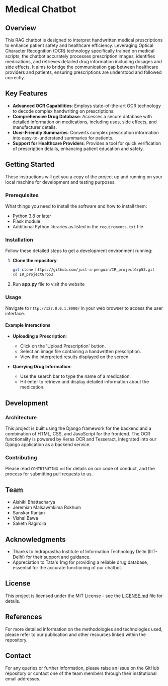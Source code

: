 
# Medical Chatbot

## Overview

This RAG chatbot is designed to interpret handwritten medical prescriptions to enhance patient safety and healthcare efficiency. Leveraging Optical Character Recognition (OCR) technology specifically trained on medical scripts, the chatbot accurately processes prescription images, identifies medications, and retrieves detailed drug information including dosages and side effects. It aims to bridge the communication gap between healthcare providers and patients, ensuring prescriptions are understood and followed correctly.

## Key Features

- **Advanced OCR Capabilities**: Employs state-of-the-art OCR technology to decode complex handwriting on prescriptions.
- **Comprehensive Drug Database**: Accesses a secure database with detailed information on medications, including uses, side effects, and manufacturer details.
- **User-Friendly Summaries**: Converts complex prescription information into easy-to-understand summaries for patients.
- **Support for Healthcare Providers**: Provides a tool for quick verification of prescription details, enhancing patient education and safety.

## Getting Started

These instructions will get you a copy of the project up and running on your local machine for development and testing purposes.

### Prerequisites

What things you need to install the software and how to install them:

- Python 3.8 or later
- Flask module 
- Additional Python libraries as listed in the `requirements.txt` file

### Installation

Follow these detailed steps to get a development environment running:

1. **Clone the repository**:
   ```bash
   git clone https://github.com/just-a-penguin/IR_projectGrp53.git
   cd IR_projectGrp53
   ```

2. Run **app.py** file to visit the website 


### Usage

Navigate to `http://127.0.0.1:8000/` in your web browser to access the user interface.

#### Example Interactions

- **Uploading a Prescription**:
  - Click on the 'Upload Prescription' button.
  - Select an image file containing a handwritten prescription.
  - View the interpreted results displayed on the screen.

- **Querying Drug Information**:
  - Use the search bar to type the name of a medication.
  - Hit enter to retrieve and display detailed information about the medication.

## Development

### Architecture

This project is built using the Django framework for the backend and a combination of HTML, CSS, and JavaScript for the frontend. The OCR functionality is powered by Keras OCR and Tesseract, integrated into our Django application as a backend service.

### Contributing

Please read `CONTRIBUTING.md` for details on our code of conduct, and the process for submitting pull requests to us.

## Team

- Aishiki Bhattacharya
- Jeremiah Malsawmkima Rokhum
- Sanskar Ranjan
- Vishal Bawa
- Saketh Ragirolla

## Acknowledgments

- Thanks to Indraprastha Institute of Information Technology Delhi (IIIT-Delhi) for their support and guidance.
- Appreciation to Tata's 1mg for providing a reliable drug database, essential for the accurate functioning of our chatbot.

## License

This project is licensed under the MIT License - see the [LICENSE.md](LICENSE.md) file for details.

## References

For more detailed information on the methodologies and technologies used, please refer to our publication and other resources linked within the repository.

## Contact

For any queries or further information, please raise an issue on the GitHub repository or contact one of the team members through their institutional email addresses.
